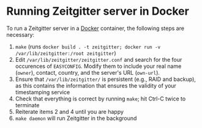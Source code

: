 # Running Zeitgitter server in Docker

To run a Zeitgitter server in a [Docker](https://www.docker.com) container, the
following steps are necessary:

1. `make` (runs `docker build . -t zeitgitter; docker run -v
   /var/lib/zeitgitter:/root zeitgitter`)
2. Edit `/var/lib/zeitgitter/zeitgitter.conf` and search for the four occurences
   of `EASYCONFIG`. Modify them to include your real name (`owner`), contact,
   country, and the server's URL (`own-url`).
3.  Ensure that `/var/lib/zeitgitter/` is persistent (e.g., RAID and backup), as
   this contains the information that ensures the validity of your timestamping
   service
4. Check that everything is correct by running `make`; hit Ctrl-C twice to
   terminate
5. Reiterate items 2 and 4 until you are happy
6. `make daemon` will run Zeitgitter in the background
